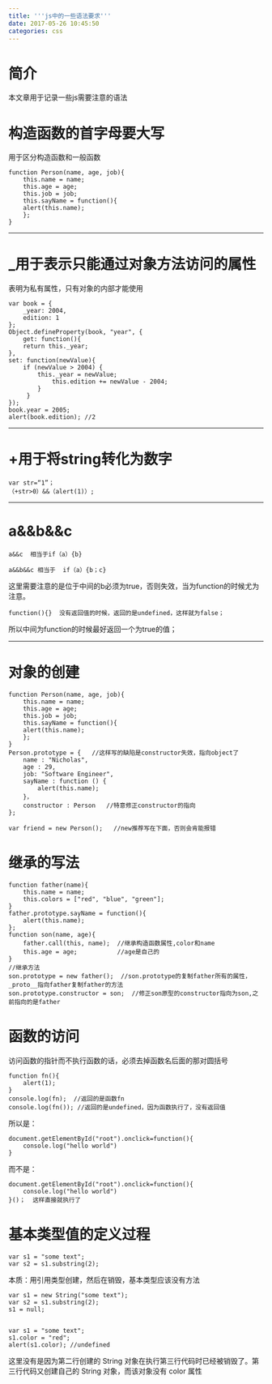 ```yaml
---
title: '''js中的一些语法要求'''
date: 2017-05-26 10:45:50
categories: css
---
```



# 简介

本文章用于记录一些js需要注意的语法



<!--more--><!--more-->



# 构造函数的首字母要大写

用于区分构造函数和一般函数

	function Person(name, age, job){
		this.name = name;
		this.age = age;
		this.job = job;
		this.sayName = function(){
		alert(this.name);
		};
	}


----------


# _用于表示只能通过对象方法访问的属性

表明为私有属性，只有对象的内部才能使用


	var book = {
		_year: 2004,
		edition: 1
	};
	Object.defineProperty(book, "year", {
		get: function(){
		return this._year;
	},
	set: function(newValue){
		if (newValue > 2004) {
			this._year = newValue;
				this.edition += newValue - 2004;
			}
		 }
	});
	book.year = 2005;
	alert(book.edition); //2



----------


# +用于将string转化为数字

	var str=“1”；
	（+str>0）&&（alert(1)）;



----------


# a&&b&&c

	a&&c  相当于if（a）{b}

	a&&b&&c 相当于  if（a）{b；c}

这里需要注意的是位于中间的b必须为true，否则失效，当为function的时候尤为注意。


  	function(){}  没有返回值的时候，返回的是undefined，这样就为false；

所以中间为function的时候最好返回一个为true的值；



----------


# 对象的创建


	function Person(name, age, job){
		this.name = name;
		this.age = age;
		this.job = job;
		this.sayName = function(){
		alert(this.name);
		};
	}
	Person.prototype = {   //这样写的缺陷是constructor失效，指向object了
		name : "Nicholas",
		age : 29,
		job: "Software Engineer",
		sayName : function () {
			alert(this.name);
		}，
		constructor : Person   //特意修正constructor的指向
	};

	var friend = new Person();   //new推荐写在下面，否则会肯能报错

# 继承的写法

	function father(name){
	    this.name = name;
	    this.colors = ["red", "blue", "green"];
	}
	father.prototype.sayName = function(){
	    alert(this.name);
	};
	function son(name, age){
	    father.call(this, name);  //继承构造函数属性,color和name
	    this.age = age;           //age是自己的
	}
	//继承方法
	son.prototype = new father();  //son.prototype的复制father所有的属性，_proto__指向father复制father的方法
	son.prototype.constructor = son;  //修正son原型的constructor指向为son,之前指向的是father




# 函数的访问


访问函数的指针而不执行函数的话，必须去掉函数名后面的那对圆括号

	function fn(){
    	alert(1);
	}	
	console.log(fn);  //返回的是函数fn
	console.log(fn()); //返回的是undefined，因为函数执行了，没有返回值


所以是：

	document.getElementById("root").onclick=function(){
        console.log("hello world")
    }

而不是：

	document.getElementById("root").onclick=function(){
        console.log("hello world")
    }()；  这样直接就执行了

# 基本类型值的定义过程


	var s1 = "some text";
	var s2 = s1.substring(2);  


本质：用引用类型创建，然后在销毁，基本类型应该没有方法

	var s1 = new String("some text");
	var s2 = s1.substring(2);
	s1 = null;


	var s1 = "some text";
	s1.color = "red";
	alert(s1.color); //undefined   
这里没有是因为第二行创建的 String 对象在执行第三行代码时已经被销毁了。第三行代码又创建自己的 String 对象，而该对象没有 color 属性
